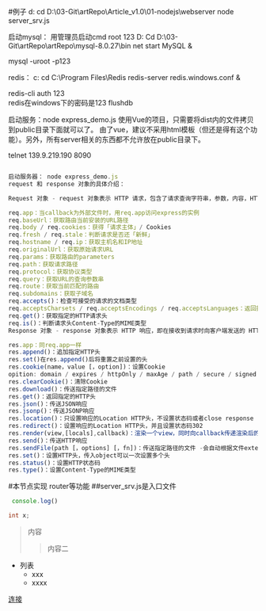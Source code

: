 #例子
d:
cd D:\03-Git\artRepo\Article_v1.0\01-nodejs\webserver
node server_srv.js

启动mysql：
用管理员启动cmd root  123
D:
Cd D:\03-Git\artRepo\artRepo\mysql-8.0.27\bin
net start MySQL &

mysql -uroot -p123

redis：
c:
cd C:\Program Files\Redis
redis-server redis.windows.conf &

redis-cli 
auth 123  
redis在windows下的密码是123
flushdb

启动服务：node express_demo.js 
使用Vue的项目，只需要将dist内的文件拷贝到public目录下面就可以了。
由了vue，建议不采用html模板（但还是得有这个功能）。另外，所有server相关的东西都不允许放在public目录下。

telnet 139.9.219.190 8090

```js

启动服务器： node express_demo.js 
request 和 response 对象的具体介绍：

Request 对象 - request 对象表示 HTTP 请求，包含了请求查询字符串，参数，内容，HTTP 头部等属性。常见属性有：

req.app：当callback为外部文件时，用req.app访问express的实例
req.baseUrl：获取路由当前安装的URL路径
req.body / req.cookies：获得「请求主体」/ Cookies
req.fresh / req.stale：判断请求是否还「新鲜」
req.hostname / req.ip：获取主机名和IP地址
req.originalUrl：获取原始请求URL
req.params：获取路由的parameters
req.path：获取请求路径
req.protocol：获取协议类型
req.query：获取URL的查询参数串
req.route：获取当前匹配的路由
req.subdomains：获取子域名
req.accepts()：检查可接受的请求的文档类型
req.acceptsCharsets / req.acceptsEncodings / req.acceptsLanguages：返回指定字符集的第一个可接受字符编码
req.get()：获取指定的HTTP请求头
req.is()：判断请求头Content-Type的MIME类型
Response 对象 - response 对象表示 HTTP 响应，即在接收到请求时向客户端发送的 HTTP 响应数据。常见属性有：

res.app：同req.app一样
res.append()：追加指定HTTP头
res.set()在res.append()后将重置之前设置的头
res.cookie(name，value [，option])：设置Cookie
opition: domain / expires / httpOnly / maxAge / path / secure / signed
res.clearCookie()：清除Cookie
res.download()：传送指定路径的文件
res.get()：返回指定的HTTP头
res.json()：传送JSON响应
res.jsonp()：传送JSONP响应
res.location()：只设置响应的Location HTTP头，不设置状态码或者close response
res.redirect()：设置响应的Location HTTP头，并且设置状态码302
res.render(view,[locals],callback)：渲染一个view，同时向callback传递渲染后的字符串，如果在渲染过程中有错误发生next(err)将会被自动调用。callback将会被传入一个可能发生的错误以及渲染后的页面，这样就不会自动输出了。
res.send()：传送HTTP响应
res.sendFile(path [，options] [，fn])：传送指定路径的文件 -会自动根据文件extension设定Content-Type
res.set()：设置HTTP头，传入object可以一次设置多个头
res.status()：设置HTTP状态码
res.type()：设置Content-Type的MIME类型  
```


#本节点实现 router等功能
##server_srv.js是入口文件
``` js
 console.log()
 ```
 ```c
 int x;
 ```
 >内容
 >>内容二
 + 列表
    + xxx
    - xxxx

[连接](www.baidu.com)
